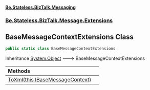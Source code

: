 #### [Be.Stateless.BizTalk.Messaging](README.md 'README')
### [Be.Stateless.BizTalk.Message.Extensions](Be.Stateless.BizTalk.Message.Extensions.md 'Be.Stateless.BizTalk.Message.Extensions')

## BaseMessageContextExtensions Class

```csharp
public static class BaseMessageContextExtensions
```

Inheritance [System.Object](https://docs.microsoft.com/en-us/dotnet/api/System.Object 'System.Object') &#129106; BaseMessageContextExtensions

| Methods | |
| :--- | :--- |
| [ToXml(this IBaseMessageContext)](BaseMessageContextExtensions.ToXml(thisIBaseMessageContext).md 'Be.Stateless.BizTalk.Message.Extensions.BaseMessageContextExtensions.ToXml(this Microsoft.BizTalk.Message.Interop.IBaseMessageContext)') | |
